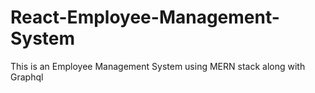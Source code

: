 # React-Employee-Management-System
This is an Employee Management System using MERN stack along with Graphql
